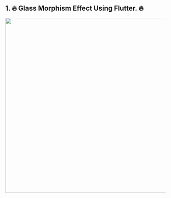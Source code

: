 ##  1. 🔥 Glass Morphism Effect Using Flutter. 🔥

<div align="center">
  <img height="550" src="https://github.com/Drashtipatel296/widget_test/assets/143180636/cd9b9a16-3927-49eb-ab02-2990478f96db"/>
</div>
